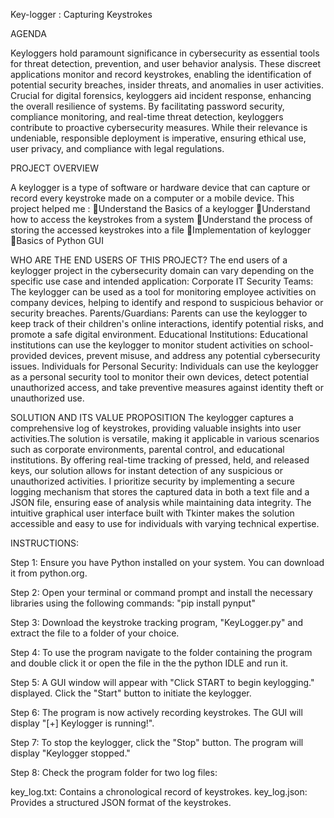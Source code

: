 Key-logger : Capturing Keystrokes

AGENDA

Keyloggers hold paramount significance in cybersecurity as essential tools for threat detection, prevention, and user behavior analysis. These discreet applications monitor and record keystrokes, enabling the identification of potential security breaches, insider threats, and anomalies in user activities. Crucial for digital forensics, keyloggers aid incident response, enhancing the overall resilience of systems. By facilitating password security, compliance monitoring, and real-time threat detection, keyloggers contribute to proactive cybersecurity measures. While their relevance is undeniable, responsible deployment is imperative, ensuring ethical use, user privacy, and compliance with legal regulations.

PROJECT  OVERVIEW

A keylogger is a type of software or hardware device that can capture or record every keystroke made on a computer or a mobile device.
This project helped me :
Understand the Basics of a keylogger
Understand how to access the keystrokes from a system
Understand the process of storing the accessed keystrokes into a file
Implementation of keylogger
Basics of Python GUI

WHO ARE THE END USERS OF THIS PROJECT?
The end users of a keylogger project in the cybersecurity domain can vary depending on the specific use case and intended application:
Corporate IT Security Teams: The keylogger can be used as a tool for monitoring employee activities on company devices, helping to identify and respond to suspicious behavior or security breaches.
Parents/Guardians: Parents can use the keylogger to keep track of their children's online interactions, identify potential risks, and promote a safe digital environment.
Educational Institutions: Educational institutions can use the keylogger to monitor student activities on school-provided devices, prevent misuse, and address any potential cybersecurity issues.
Individuals for Personal Security: Individuals can use the keylogger as a personal security tool to monitor their own devices, detect potential unauthorized access, and take preventive measures against identity theft or unauthorized use.

SOLUTION AND ITS VALUE PROPOSITION
The keylogger captures a comprehensive log of keystrokes, providing valuable insights into user activities.The solution is versatile, making it applicable in various scenarios such as corporate environments, parental control, and educational institutions. By offering real-time tracking of pressed, held, and released keys, our solution allows for instant detection of any suspicious or unauthorized activities. I prioritize security by implementing a secure logging mechanism that stores the captured data in both a text file and a JSON file, ensuring ease of analysis while maintaining data integrity. The intuitive graphical user interface built with Tkinter makes the solution accessible and easy to use for individuals with varying technical expertise.

INSTRUCTIONS:
 
Step 1:
Ensure you have Python installed on your system. You can download it from python.org.

Step 2:
Open your terminal or command prompt and install the necessary libraries using the following commands:
"pip install pynput"

Step 3:
Download the keystroke tracking program, "KeyLogger.py" and extract the file to a folder of your choice.

Step 4:
To use the program navigate to the folder containing the program and double click it or open the file in 
the the python IDLE and run it. 

Step 5:
A GUI window will appear with "Click START to begin keylogging." displayed. Click the "Start" button to initiate the keylogger.

Step 6:
The program is now actively recording keystrokes. The GUI will display "[+] Keylogger is running!".

Step 7:
To stop the keylogger, click the "Stop" button. The program will display "Keylogger stopped."

Step 8:
Check the program folder for two log files:

key_log.txt: Contains a chronological record of keystrokes.
key_log.json: Provides a structured JSON format of the keystrokes.
